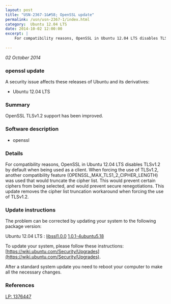 ```yaml
---
layout: post
title: "USN-2367-1&#58; OpenSSL update"
permalink: /usn/usn-2367-1/index.html
category:  Ubuntu 12.04 LTS
date: 2014-10-02 12:00:00
excerpt: |
    For compatibility reasons, OpenSSL in Ubuntu 12.04 LTS disables TLSv1.2 by default when being used as a client. When forcing the use of TLSv1.2, another compatibility feature (OPENSSL_MAX_TLS1_2_CIPHER_LENGTH) was used that would truncate the cipher list. This would prevent certain ciphers from being selected, and would prevent secure renegotiations. This update removes the cipher list truncation workaround when forcing the use of TLSv1.2. 
    
--- 
```

 
 

*02 October 2014*

### openssl update

A security issue affects these releases of Ubuntu and its derivatives:

* Ubuntu 12.04 LTS

### Summary

OpenSSL TLSv1.2 support has been improved. 

### Software description

* openssl 

### Details

For compatibility reasons, OpenSSL in Ubuntu 12.04 LTS disables TLSv1.2 by default when being used as a client. When forcing the use of TLSv1.2, another compatibility feature (OPENSSL_MAX_TLS1_2_CIPHER_LENGTH) was used that would truncate the cipher list. This would prevent certain ciphers from being selected, and would prevent secure renegotiations. This update removes the cipher list truncation workaround when forcing the use of TLSv1.2. 

### Update instructions

The problem can be corrected by updating your system to the following package version:

Ubuntu 12.04 LTS
 : [libssl1.0.0](https://launchpad.net/ubuntu/+source/openssl) <span> [1.0.1-4ubuntu5.18](https://launchpad.net/ubuntu/+source/openssl/1.0.1-4ubuntu5.18) </span> 

To update your system, please follow these instructions: [https://wiki.ubuntu.com/Security/Upgrades](https://wiki.ubuntu.com/Security/Upgrades).

After a standard system update you need to reboot your computer to make all the necessary changes. 

### References

 
 [LP: 1376447](https://launchpad.net/bugs/1376447)
 

